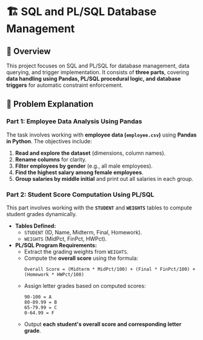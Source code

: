 # 🏗️ SQL and PL/SQL Database Management

## 📜 Overview  
This project focuses on SQL and PL/SQL for database management, data querying, and trigger implementation. It consists of **three parts**, covering **data handling using Pandas, PL/SQL procedural logic, and database triggers** for automatic constraint enforcement.  

## 🎯 Problem Explanation  

### **Part 1: Employee Data Analysis Using Pandas**  
The task involves working with **employee data (`employee.csv`)** using **Pandas in Python**. The objectives include:  
1. **Read and explore the dataset** (dimensions, column names).  
2. **Rename columns** for clarity.  
3. **Filter employees by gender** (e.g., all male employees).  
4. **Find the highest salary among female employees**.  
5. **Group salaries by middle initial** and print out all salaries in each group.  

### **Part 2: Student Score Computation Using PL/SQL**  
This part involves working with the **`STUDENT`** and **`WEIGHTS`** tables to compute student grades dynamically.  
- **Tables Defined:**  
  - `STUDENT` (ID, Name, Midterm, Final, Homework).  
  - `WEIGHTS` (MidPct, FinPct, HWPct).  
- **PL/SQL Program Requirements:**  
  - Extract the grading weights from `WEIGHTS`.  
  - Compute the **overall score** using the formula:  
    ```
    Overall Score = (Midterm * MidPct/100) + (Final * FinPct/100) + (Homework * HWPct/100)
    ```
  - Assign letter grades based on computed scores:  
    ```
    90-100 = A  
    80-89.99 = B  
    65-79.99 = C  
    0-64.99 = F  
    ```
  - Output **each student's overall score and corresponding letter grade**.
